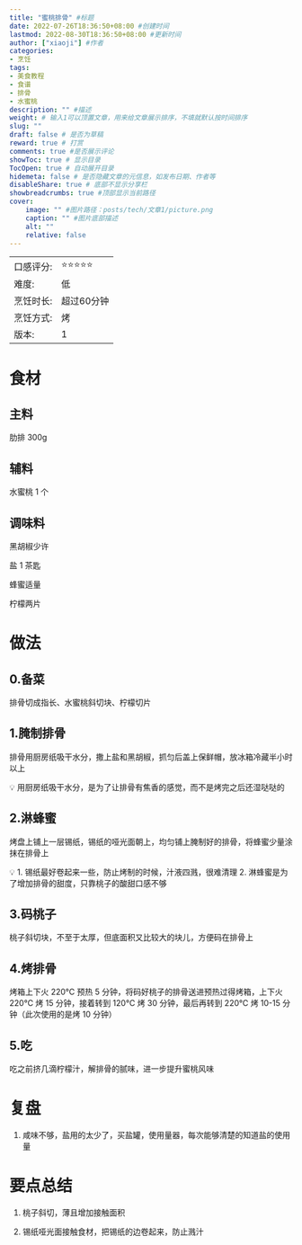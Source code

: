 ```yaml
---
title: "蜜桃排骨" #标题
date: 2022-07-26T18:36:50+08:00 #创建时间
lastmod: 2022-08-30T18:36:50+08:00 #更新时间
author: ["xiaoji"] #作者
categories:
- 烹饪
tags:
- 美食教程
- 食谱
- 排骨
- 水蜜桃
description: "" #描述
weight: # 输入1可以顶置文章，用来给文章展示排序，不填就默认按时间排序
slug: ""
draft: false # 是否为草稿
reward: true # 打赏
comments: true #是否展示评论
showToc: true # 显示目录
TocOpen: true # 自动展开目录
hidemeta: false # 是否隐藏文章的元信息，如发布日期、作者等
disableShare: true # 底部不显示分享栏
showbreadcrumbs: true #顶部显示当前路径
cover:
    image: "" #图片路径：posts/tech/文章1/picture.png
    caption: "" #图片底部描述
    alt: ""
    relative: false
---
```



|           |                    |
| --------- | ------------------ |
| 口感评分:   | ⭐️⭐️⭐️⭐️⭐              |
| 难度:   | 低              |
| 烹饪时长:     | 超过60分钟 |
| 烹饪方式:     | 烤             |
| 版本:     | 1 |


# 食材

## 主料

肋排 300g

## 辅料

水蜜桃 1 个

## 调味料

黑胡椒少许

盐 1 茶匙

蜂蜜适量

柠檬两片

# 做法

## 0.备菜

排骨切成指长、水蜜桃斜切块、柠檬切片

## 1.腌制排骨

排骨用厨房纸吸干水分，撒上盐和黑胡椒，抓匀后盖上保鲜帽，放冰箱冷藏半小时以上

💡 用厨房纸吸干水分，是为了让排骨有焦香的感觉，而不是烤完之后还湿哒哒的

## 2.淋蜂蜜

烤盘上铺上一层锡纸，锡纸的哑光面朝上，均匀铺上腌制好的排骨，将蜂蜜少量涂抹在排骨上

💡 1. 锡纸最好卷起来一些，防止烤制的时候，汁液四溅，很难清理
2. 淋蜂蜜是为了增加排骨的甜度，只靠桃子的酸甜口感不够

## 3.码桃子

桃子斜切块，不至于太厚，但底面积又比较大的块儿，方便码在排骨上

## 4.烤排骨

烤箱上下火 220℃ 预热 5 分钟，将码好桃子的排骨送进预热过得烤箱，上下火 220℃ 烤 15 分钟，接着转到 120℃ 烤 30 分钟，最后再转到 220℃ 烤 10-15 分钟（此次使用的是烤 10 分钟）

## 5.吃

吃之前挤几滴柠檬汁，解排骨的腻味，进一步提升蜜桃风味

# 复盘

1. 咸味不够，盐用的太少了，买盐罐，使用量器，每次能够清楚的知道盐的使用量

# 要点总结

1. 桃子斜切，薄且增加接触面积

2. 锡纸哑光面接触食材，把锡纸的边卷起来，防止溅汁
